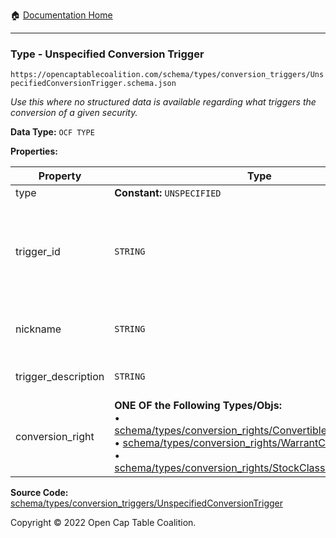 :house: [Documentation Home](/README.md)

---

### Type - Unspecified Conversion Trigger

`https://opencaptablecoalition.com/schema/types/conversion_triggers/UnspecifiedConversionTrigger.schema.json`

_Use this where no structured data is available regarding what triggers the conversion of a given security._

**Data Type:** `OCF TYPE`

**Properties:**

| Property            | Type                                                                                                                                                                                                                                                                                                                                                                                                                                               | Description                                                                                                                            | Required   |
| ------------------- | -------------------------------------------------------------------------------------------------------------------------------------------------------------------------------------------------------------------------------------------------------------------------------------------------------------------------------------------------------------------------------------------------------------------------------------------------- | -------------------------------------------------------------------------------------------------------------------------------------- | ---------- |
| type                | **Constant:** `UNSPECIFIED`                                                                                                                                                                                                                                                                                                                                                                                                                        | Scalar Constant                                                                                                                        | `REQUIRED` |
| trigger_id          | `STRING`                                                                                                                                                                                                                                                                                                                                                                                                                                           | Id for this conversion trigger, unique within list of ConversionTriggers in parent convertible issuance's `conversion_triggers` field. | `REQUIRED` |
| nickname            | `STRING`                                                                                                                                                                                                                                                                                                                                                                                                                                           | Human-friendly nickname to describe the conversion right                                                                               | -          |
| trigger_description | `STRING`                                                                                                                                                                                                                                                                                                                                                                                                                                           | Long-form description of the trigger                                                                                                   | -          |
| conversion_right    | **ONE OF the Following Types/Objs:**</br>&bull; [schema/types/conversion_rights/ConvertibleConversionRight](/docs/schema/types/conversion_rights/ConvertibleConversionRight)</br>&bull; [schema/types/conversion_rights/WarrantConversionRight](/docs/schema/types/conversion_rights/WarrantConversionRight)</br>&bull; [schema/types/conversion_rights/StockClassConversionRight](/docs/schema/types/conversion_rights/StockClassConversionRight) | When the conditions of the trigger are met, how does the convertible convert?                                                          | `REQUIRED` |

**Source Code:** [schema/types/conversion_triggers/UnspecifiedConversionTrigger](/schema/types/conversion_triggers/UnspecifiedConversionTrigger.schema.json)

Copyright © 2022 Open Cap Table Coalition.
